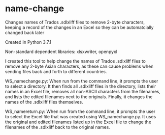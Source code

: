 # name-change
Changes names of Trados .sdlxliff files to remove 2-byte characters, keeping a record of the changes in an Excel so they can be automatcially changed back later

Created in Python 3.7.1

Non-standard dependent libraries: xlsxwriter, openpyxl

I created this tool to help change the names of Trados .sdlxliff files to remove any 2-byte Asian characters, as these can cause problems when sending files back and forth to different countries. 

WS_namechange.py:
When run from the command line, it prompts the user to select a directory. It then finds all .sdlxliff files in the directory, lists their names in an Excel file, removes all non-ASCII characters from the filenames, and lists the edited filenames next to the originals. Finally, it changes the names of the .sdlxliff files themselves.

WS_namereturn.py:
When run from the command line, it prompts the user to select the Excel file that was created using WS_namechange.py.
It uses the original and edited filenames listed up in the Excel file to change the filenames of the .sdlxliff back to the original names.
